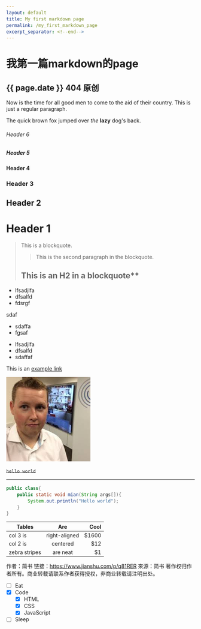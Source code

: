 ```yaml
---
layout: default
title: My first markdown page
permalink: /my_first_markdown_page
excerpt_separator: <!--end-->
---
```


我第一篇markdown的page
=======================
{{ page.date }}
404 原创
----------------------

Now is the time for all good men to come to
the aid of their country. This is just a
regular paragraph.

The quick brown fox jumped over *the* **lazy**
dog's back.
###### Header 6
##### Header 5
#### Header 4
### Header 3
## Header 2
# Header 1


> This is a blockquote.
> 
>> This is the second paragraph in the blockquote.
>
> ## This is an H2 in a blockquote**

* lfsadjlfa
* dfsalfd
* fdsrgf

sdaf
* sdaffa
* fgsaf


+ lfsadjlfa
+ dfsalfd
+ sdaffaf

This is an [example link](http://example.com/ "With a Title")

![alt text](/img/images.jpg "Title")

~~`hello world`~~
* * *

```java
public class{
    public static void mian(String args[]){
        System.out.println("Hello world");
    }
}
```

| Tables        | Are           | Cool  |
| ------------- |:-------------:| -----:|
| col 3 is      | right-aligned | $1600 |
| col 2 is      | centered      |   $12 |
| zebra stripes | are neat      |    $1 |

作者：简书
链接：https://www.jianshu.com/p/q81RER
來源：简书
著作权归作者所有。商业转载请联系作者获得授权，非商业转载请注明出处。

- [ ] Eat
- [x] Code
  - [x] HTML
  - [x] CSS
  - [x] JavaScript
- [ ] Sleep